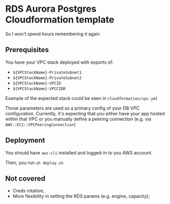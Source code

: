 # RDS Aurora Postgres Cloudformation template
So I won't spend hours remembering it again

## Prerequisites

You have your VPC stack deployed with exports of:
* `${VPCStackName}-PrivateSubnet1`
* `${VPCStackName}-PrivateSubnet2`
* `${VPCStackName}-VPCID`
* `${VPCStackName}-VPCCIDR`

Example of the expected stack could be seen in `cloudformation/vpc.yml`

Those parameters are used as a primary config of your DB VPC configuration. Currently, it's expecting that you
either have your app hosted within that VPC or you manually 
define a peering connection (e.g. via `AWS::EC2::VPCPeeringConnection`)

## Deployment
You should have `aws-cli` installed and logged-in to you AWS account.

Then, you run `sh deploy.sh`

## Not covered
* Creds rotation;
* More flexibility in setting the RDS params (e.g. engine, capacity);